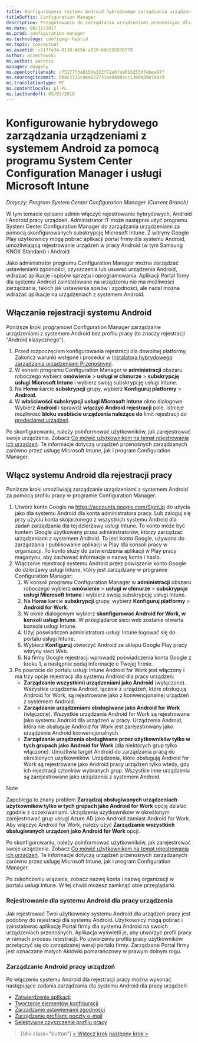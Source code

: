 ```yaml
---
title: Konfigurowanie systemu Android hybrydowego zarządzania urządzeniami w usłudze Microsoft Intune
titleSuffix: Configuration Manager
description: Przygotowanie do zarządzania urządzeniami przenośnymi dla systemu Android za pomocą programu Configuration Manager i usługi Intune.
ms.date: 08/11/2017
ms.prod: configuration-manager
ms.technology: configmgr-hybrid
ms.topic: conceptual
ms.assetid: c517fe34-0130-465b-a020-bdb555878778
author: aczechowski
ms.author: aaroncz
manager: dougeby
ms.openlocfilehash: c75177f3a815de322f72a6fa961b253d7ebea97f
ms.sourcegitcommit: 0b0c2735c4ed822731ae069b4cc1380e89e78933
ms.translationtype: MT
ms.contentlocale: pl-PL
ms.lasthandoff: 05/03/2018
---
```

# <a name="set-up-android-hybrid-device-management-with-system-center-configuration-manager-and-microsoft-intune"></a>Konfigurowanie hybrydowego zarządzania urządzeniami z systemem Android za pomocą programu System Center Configuration Manager i usługi Microsoft Intune

*Dotyczy: Program System Center Configuration Manager (Current Branch)*

W tym temacie opisano admin włączyć rejestrowanie hybrydowych, Android i Android pracy urządzeń. Administrator IT może następnie użyć programu System Center Configuration Manager do zarządzania urządzeniami za pomocą skonfigurowanych subskrypcję Microsoft Intune. Z witryny Google Play użytkownicy mogą pobrać aplikacji portal firmy dla systemu Android, umożliwiającą rejestrowanie urządzeń w pracy Android (w tym Samsung KNOX Standard) i Android.

Jako administrator programu Configuration Manager można zarządzać ustawieniami zgodności, czyszczenia lub usuwać urządzenia Android, wdrażać aplikacje i spisów sprzętu i oprogramowania. Aplikacji Portal firmy dla systemu Android zainstalowane na urządzeniu nie ma możliwości zarządzania, takich jak ustawienia spisów i zgodności, ale nadal można wdrażać aplikacje na urządzeniach z systemem Android.  

## <a name="enable-android-enrollment"></a>Włączanie rejestracji systemu Android  
Poniższe kroki programowi Configuration Manager zarządzanie urządzeniami z systemem Android bez profilu pracy (to znaczy rejestracji "Android klasycznego").

1. Przed rozpoczęciem konfigurowania rejestracji dla dowolnej platformy, Zakończ warunki wstępne i procedur w [Instalatora hybrydowego zarządzania urządzeniami Przenośnymi](setup-hybrid-mdm.md).  
2. W konsoli programu Configuration Manager w **administracji** obszaru roboczego wybierz **omówienie** > **usługi w chmurze** > **subskrypcję usługi Microsoft Intune** i wybierz swoją subskrypcję usługi Intune.  
3. Na **Home** karcie **subskrypcji** grupy, wybierz **Konfiguruj platformy** > **Android**.  
4. W **właściwości subskrypcji usługi Microsoft Intune** okno dialogowe Wybierz **Android** i sprawdź **włączyć Android rejestracji** pole. Istnieje możliwość **bloku osobiście urządzenia należące do** limit rejestracji do [predeclared urządzeń](predeclare-devices-with-hardware-id.md).

 Po skonfigurowaniu, należy poinformować użytkowników, jak zarejestrować swoje urządzenia. Zobacz [Co mówić użytkownikom na temat rejestrowania ich urządzeń](https://docs.microsoft.com/intune/end-user-educate). Te informacje dotyczą urządzeń przenośnych zarządzanych zarówno przez usługę Microsoft Intune, jak i program Configuration Manager.

## <a name="enable-android-for-work-enrollment"></a>Włącz systemu Android dla rejestracji pracy
Poniższe kroki umożliwiają zarządzanie urządzeniami z systemem Android za pomocą profilu pracy w programie Configuration Manager.

1. Utwórz konto Google na https://accounts.google.com/SignUp do użycia jako dla systemu Android dla konta administratora pracy. Lub zaloguj się przy użyciu konta skojarzonego z wszystkich systemu Android dla zadań zarządzania dla tej dzierżawy usługi Intune. To konto może być kontem Google użytkowany przez administratorów, którzy zarządzać urządzeniami z systemem Android. To jest konto Google, używana do zarządzania i publikowanie aplikacji w Play dla konsoli pracy w organizacji. To konto służy do zatwierdzenia aplikacji w Play pracy magazynu, aby zachować informacje o nazwę konta i hasło.
2. Włączanie rejestracji systemu Android przez powiązanie konto Google do dzierżawy usługi Intune, który jest zarządzany w programie Configuration Manager:
   1. W konsoli programu Configuration Manager w **administracji** obszaru roboczego wybierz **omówienie** > **usługi w chmurze** > **subskrypcje usługi Microsoft Intune** i wybierz swoją subskrypcję usługi Intune.
   2. Na **Home** karcie **subskrypcji** grupy, wybierz **Konfiguruj platformy** > **Android for Work**.
   3. W oknie dialogowym wybierz **skonfigurować Android for Work, w konsoli usługi Intune**. W przeglądarce sieci web zostanie otwarta konsola usługi Intune.
   4. Użyj poświadczeń administratora usługi Intune logować się do portalu usługi Intune.
   5. Wybierz **Konfiguruj** otworzyć Android ze sklepu Google Play pracy witryny sieci Web.
   6. Na firmy Google rejestracji wprowadź poświadczenia konta Google z kroku 1, a następnie podaj informacje o Twojej firmie.
3. Po powrocie do portalu usługi Intune Android for Work jest włączony i ma trzy opcje rejestracji dla systemu Android dla pracy urządzeń:
   - **Zarządzanie wszystkimi urządzeniami jako Android** (wyłączone). Wszystkie urządzenia Android, łącznie z urządzeń, które obsługują Android for Work, są rejestrowane jako z konwencjonalnej urządzeń z systemem Android.
   - **Zarządzanie urządzeniami obsługiwane jako Android for Work** (włączone). Wszystkie urządzenia Android for Work są rejestrowane jako systemu Android dla urządzeń w pracy. Urządzenia Android, która nie obsługuje Android for Work jest zarejestrowany jako urządzenie Android konwencjonalnych.
   - **Zarządzanie urządzenia obsługiwane przez użytkowników tylko w tych grupach jako Android for Work** (dla niektórych grup tylko włączone). Umożliwia target Android do zarządzania pracą do określonych użytkowników. Urządzenia, które obsługują Android for Work są rejestrowane jako Android pracy urządzeń tylko wtedy, gdy ich rejestracji członków wybranych grup. Wszystkie inne urządzenia są zarejestrowane jako urządzenia z systemem Android.

> [!NOTE]
> Zapobiega to znany problem **Zarządzaj obsługiwanych urządzeniach użytkowników tylko w tych grupach jako Android for Work** opcję działać zgodnie z oczekiwaniami. Urządzenia użytkowników w określonym zarejestrować grup usługi Azure AD jako Android zamiast Android for Work. Aby włączyć Android for Work, należy użyć **Zarządzanie wszystkich obsługiwanych urządzeń jako Android for Work** opcji.


Po skonfigurowaniu, należy poinformować użytkowników, jak zarejestrować swoje urządzenia. Zobacz [Co mówić użytkownikom na temat rejestrowania ich urządzeń](https://docs.microsoft.com/intune/end-user-educate). Te informacje dotyczą urządzeń przenośnych zarządzanych zarówno przez usługę Microsoft Intune, jak i program Configuration Manager.

Po zakończeniu wiązania, zobacz nazwę konta i nazwę organizacji w portalu usługi Intune. W tej chwili możesz zamknąć obie przeglądarki.

### <a name="enroll-an-android-for-work-device"></a>Rejestrowanie dla systemu Android dla pracy urządzenia
Jak rejestrować Twoi użytkownicy systemu Android dla urządzeń pracy jest podobny do rejestracji dla systemu Android. Użytkownicy mogą pobrać i zainstalować aplikację Portal firmy dla systemu Android na swoich urządzeniach przenośnych. Aplikacja wyświetli je, aby utworzyć profil pracy w ramach procesu rejestracji. Po utworzeniu profilu pracy użytkowników przełączyć się do zarządzanej wersji portalu firmy. Zarządzane Portal firmy jest oznaczane małych Aktówki pomarańczowy w prawym dolnym rogu.

### <a name="manage-android-for-work-devices"></a>Zarządzanie Android pracy urządzeń
Po włączeniu systemu Android dla rejestracji pracy można wykonać następujące zadania zarządzania dla systemu Android dla pracy urządzeń:
- [Zatwierdzenie aplikacji](/sccm/mdm/deploy-use/creating-android-applications#approve-and-deploy-android-for-work-apps)
- [Tworzenie elementów konfiguracji](/sccm/mdm/deploy-use/create-configuration-items-for-android-for-work-devices-managed-without-the-client)
- [Zarządzanie ustawieniami zgodności](/sccm/mdm/deploy-use/create-configuration-items-for-android-for-work-devices-managed-without-the-client)
- [Zarządzanie profilami poczty e-mail](/sccm/mdm/deploy-use/create-exchange-activesync-profiles)
- [Selektywne czyszczenie profilu pracy](/sccm/mdm/deploy-use/wipe-lock-reset-devices#selective-wipe)

> [!div class="button"]
[< Wstecz krok](create-service-connection-point.md)  [następny krok >  ](set-up-additional-management.md)

